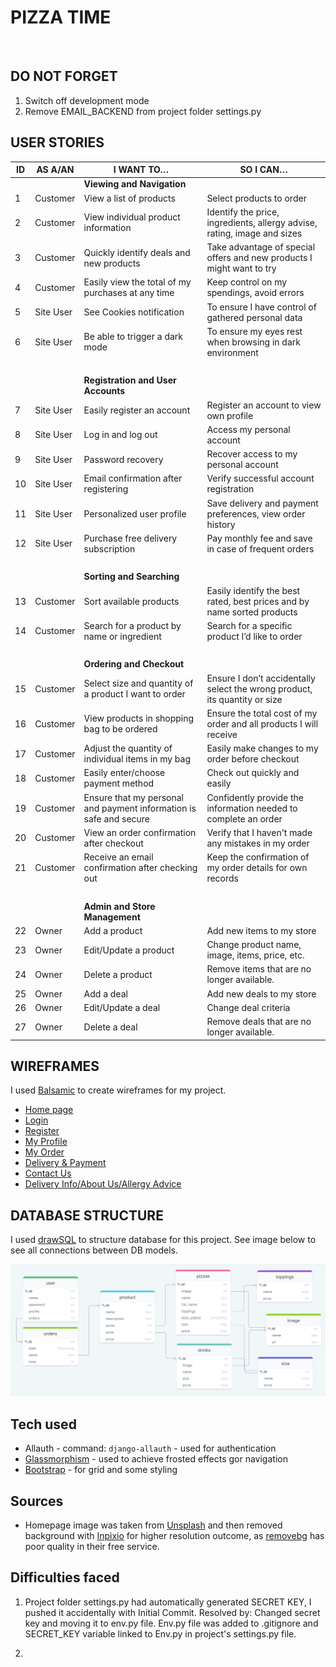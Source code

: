 # PIZZA TIME
<br>

## DO NOT FORGET

1. Switch off development mode
2. Remove EMAIL_BACKEND from project folder settings.py

## USER STORIES

| ID | AS A/AN  | I WANT TO…                                                         | SO I CAN…                                                                  |
|----|-----------|-------------------------------------------------------------------|----------------------------------------------------------------------------|
|    |           |**Viewing and Navigation**                                         |                                                                            |
| 1  | Customer  | View a list of products                                           | Select products to order                                                   |
| 2  | Customer  | View individual product information                               | Identify the price, ingredients, allergy advise, rating, image and sizes   |
| 3  | Customer  | Quickly identify deals and new products                           | Take advantage of special offers and new products I might want to try      |
| 4  | Customer  | Easily view the total of my purchases at any time                 | Keep control on my spendings, avoid errors                                 |
| 5  | Site User | See Cookies notification                                          | To ensure I have control of gathered personal data                         |
| 6  | Site User | Be able to trigger a dark mode                                    | To ensure my eyes rest when browsing in dark environment                   |
|<br>|           |                                                                   |                                                                            |
|    |           |**Registration and User Accounts**                                 |                                                                            |
| 7  | Site User | Easily register an account                                        | Register an account to view own profile                                    |
| 8  | Site User | Log in and log out                                                | Access my personal account                                                 |
| 9  | Site User | Password recovery                                                 | Recover access to my personal account                                      |
| 10 | Site User | Email confirmation after registering                              | Verify successful account registration                                     |
| 11 | Site User | Personalized user profile                                         | Save delivery and payment preferences, view order history                  |
| 12 | Site User | Purchase free delivery subscription                               | Pay monthly fee and save in case of frequent orders                        |
|<br>|           |                                                                   |                                                                            |
|    |           |**Sorting and Searching**                                          |                                                                            |
| 13 | Customer  | Sort available products                                           | Easily identify the best rated, best prices and by name sorted products    |
| 14 | Customer  | Search for a product by name or ingredient                        | Search for a specific product I’d like to order                            |
|<br>|           |                                                                   |                                                                            |
|    |           |**Ordering and Checkout**                                          |                                                                            |
| 15 | Customer  | Select size and quantity of a product I want to order             | Ensure I don’t accidentally select the wrong product, its quantity or size |
| 16 | Customer  | View products in shopping bag to be ordered                       | Ensure the total cost of my order and all products I will receive          |
| 17 | Customer  | Adjust the quantity of individual items in my bag                 | Easily make changes to my order before checkout                            |
| 18 | Customer  | Easily enter/choose payment method                                | Check out quickly and easily                                               |
| 19 | Customer  | Ensure that my personal and payment information is safe and secure| Confidently provide the information needed to complete an order            |
| 20 | Customer  | View an order confirmation after checkout                         | Verify that I haven't made any mistakes in my order                        |
| 21 | Customer  | Receive an email confirmation after checking out                  | Keep the confirmation of my order details for own records                  |
|<br>|           |                                                                   |                                                                            |
|    |           |**Admin and Store Management**                                     |                                                                            |
| 22 | Owner     | Add a product                                                     | Add new items to my store                                                  |
| 23 | Owner     | Edit/Update a product                                             | Change product name, image, items, price, etc.                             |
| 24 | Owner     | Delete a product                                                  | Remove items that are no longer available.                                 |
| 25 | Owner     | Add a deal                                                        | Add new deals to my store                                                  |
| 26 | Owner     | Edit/Update a deal                                                | Change deal criteria                                                       |
| 27 | Owner     | Delete a deal                                                     | Remove deals that are no longer available.                                 |

## WIREFRAMES

I used [Balsamic](https://balsamiq.com/wireframes/) to create wireframes for my project.   

* [Home page](readme-img/wireframes/home.png)  
* [Login](readme-img/wireframes/log-in.png)  
* [Register](readme-img/wireframes/register.png)  
* [My Profile](readme-img/wireframes/profile.png)  
* [My Order](readme-img/wireframes/my-order.png)
* [Delivery & Payment](readme-img/wireframes/delivery-payment.png)
* [Contact Us](readme-img/wireframes/contact-us.png)
* [Delivery Info/About Us/Allergy Advice](readme-img/wireframes/info.png)  

## DATABASE STRUCTURE

I used [drawSQL](https://drawsql.app/) to structure database for this project. See image below to see all connections between DB models.

![Database Structure](readme-img/data-base/database.png)


## Tech used

* Allauth - command: `django-allauth` - used for authentication
* [Glassmorphism](https://hype4.academy/tools/glassmorphism-generator) - used to achieve frosted effects gor navigation
* [Bootstrap](https://getbootstrap.com/) - for grid and some styling

## Sources

* Homepage image was taken from [Unsplash](https://unsplash.com/) and then removed background with [Inpixio](https://www.inpixio.com/remove-background/) for higher resolution outcome, as [removebg](www.removebg.com) has poor quality in their free service.


## Difficulties faced

1. Project folder settings.py had automatically generated SECRET KEY, I pushed it accidentally with Initial Commit. Resolved by: Changed secret key and moving it to env.py file. Env.py file was added to .gitignore and SECRET_KEY variable linked to Env.py in project's settings.py file.

2. 



